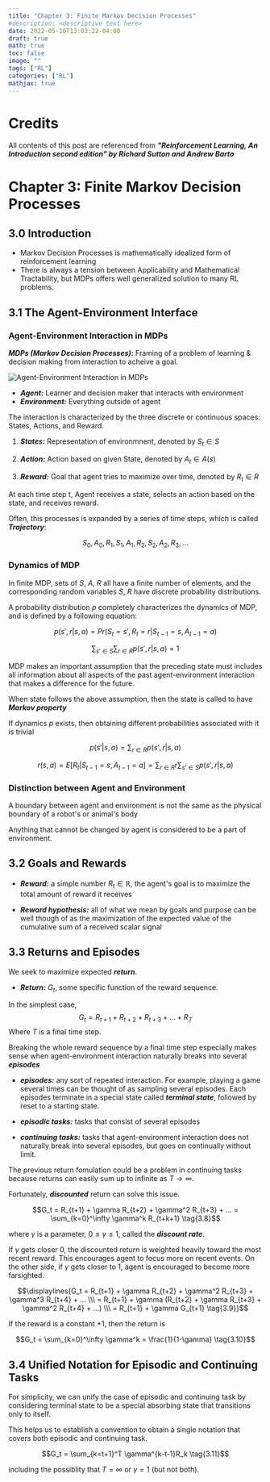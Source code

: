 ```yaml
---
title: "Chapter 3: Finite Markov Decision Processes"
#description: <descriptive text here>
date: 2022-05-16T13:03:22-04:00
draft: true
math: true
toc: false
image: ""
tags: ["RL"]
categories: ["RL"]
mathjax: true
---
```


# Credits
All contents of this post are referenced from ***"Reinforcement Learning, An Introduction second edition" by Richard Sutton and Andrew Barto***

# Chapter 3: Finite Markov Decision Processes

## 3.0 Introduction
- Markov Decision Processes is mathematically idealized form of reinforcement learning
- There is always a tension between Applicability and Mathematical Tractability, but MDPs offers well generalized solution to many RL problems.

## 3.1 The Agent-Environment Interface

### Agent-Environment Interaction in MDPs

***MDPs (Markov Decision Processes):*** Framing of a problem of learning & decision making from interaction to acheive a goal.

![Agent-Environment Interaction in MDPs](/InteractionInMDP.png "Agent-Environment Interaction in MDPs")

- ***Agent:*** Learner and decision maker that interacts with environment
- ***Environment:*** Everything outside of agent

The interaction is characterized by the three discrete or continuous spaces: States, Actions, and Reward.

1. ***States:*** Representation of environmnent, denoted by $S_t\in S$

2. ***Action:*** Action based on given State, denoted by $A_t\in A(s)$

3. ***Reward:*** Goal that agent tries to maximize over time, denoted by $R_t\in R$

At each time step t, Agent receives a state, selects an action based on the state, and receives reward.

Often, this processes is expanded by a series of time steps, which is called ***Trajectory***:

$$S_0, A_0, R_1, S_1, A_1, R_2, S_2, A_2, R_3, ... \tag{3.1}$$

### Dynamics of MDP

In finite MDP, sets of $S$, $A$, $R$ all have a finite number of elements, and the corresponding random variables $S$, $R$ have discrete probability distributions.

A probability distribution $p$ completely characterizes the dynamics of MDP, and is defined by a following equation:

$$p(s',r|s,a) = Pr(S_t=s', R_t=r | S_{t-1}=s, A_{t-1}=a) \tag{3.2}$$

$$\sum_{s'\in S} \sum_{r\in R} p(s', r|s, a) = 1 \tag{3.3}$$

MDP makes an important assumption that the preceding state must includes all information about all aspects of the past agent-environment interaction that makes a difference for the future.

When state follows the above assumption, then the state is called to have ***Markov property***

If dynamics $p$ exists, then obtaining different probabilities associated with it is trivial

$$p(s'|s, a) = \sum_{r\in R} p(s', r|s, a) \tag{3.4}$$

$$r(s,a) = E[R_t | S_{t-1}=s, A_{t-1}=a] = \sum_{r\in R}r\sum_{s'\in S}p(s', r|s, a) \tag{3.5}$$

### Distinction between Agent and Environment

A boundary between agent and environment is not the same as the physical boundary of a robot's or animal's body

Anything that cannot be changed by agent is considered to be a part of environment.

## 3.2 Goals and Rewards

- ***Reward:*** a simple number $R_t\in \mathbb R$, the agent's goal is to maximize the total amount of reward it receives

- ***Reward hypothesis:*** all of what we mean by goals and purpose can be well though of as the maximization of the expected value of the cumulative sum of a received scalar signal

## 3.3 Returns and Episodes

We seek to maximize expected ***return***.

- ***Return:*** $G_t$, some specific function of the reward sequence.

In the simplest case,
$$G_t = R_{t+1} + R_{t+2} + R_{t+3} + ... + R_{T} \tag{3.7}$$
Where $T$ is a final time step.

Breaking the whole reward sequence by a final time step especially makes sense when agent-environment interaction naturally breaks into several ***episodes***

- ***episodes:*** any sort of repeated interaction. For example, playing a game several times can be thought of as sampling several episodes. Each episodes terminate in a special state called ***terminal state***, followed by reset to a starting state.

- ***episodic tasks:*** tasks that consist of several episodes

- ***continuing tasks:*** tasks that agent-environment interaction does not naturally break into several episodes, but goes on continually without limit.

The previous return fomulation could be a problem in continuing tasks because returns can easily sum up to infinite as $T \to \infty$.

Fortunately, ***discounted*** return can solve this issue.

$$G_t = R_{t+1} + \gamma R_{t+2} + \gamma^2 R_{t+3} + ... = \sum_{k=0}^\infty \gamma^k R_{t+k+1} \tag{3.8}$$

where $\gamma$ is a parameter, $0 \leq \gamma \leq 1$, called the ***discount rate***.

If $\gamma$ gets closer 0, the discounted return is weighted heavily toward the most recent reward. This encourages agent to focus more on recent events. On the other side, if $\gamma$ gets closer to 1, agent is encouraged to become more farsighted.

$$\displaylines{G_t = R_{t+1} + \gamma R_{t+2} + \gamma^2 R_{t+3} + \gamma^3 R_{t+4} + ... \\\ = R_{t+1} + \gamma (R_{t+2} + \gamma R_{t+3} + \gamma^2 R_{t+4} + ...) \\\ = R_{t+1} + \gamma G_{t+1} \tag{3.9}}$$

If the reward is a constant +1, then the return is

$$G_t = \sum_{k=0}^\infty \gamma^k = \frac{1}{1-\gamma} \tag{3.10}$$

## 3.4 Unified Notation for Episodic and Continuing Tasks

For simplicity, we can unify the case of episodic and continuing task by considering terminal state to be a special absorbing state that transitions only to itself.

This helps us to establish a convention to obtain a single notation that covers both episodic and continuing task.

$$G_t = \sum_{k=t+1}^T \gamma^{k-t-1}R_k \tag{3.11}$$

including the possiblity that $T = \infty$ or $\gamma = 1$ (but not both).

